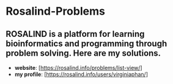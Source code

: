 # Rosalind-Problems
## ROSALIND is a platform for learning bioinformatics and programming through problem solving. Here are my solutions. 
- **website**: [https://rosalind.info/problems/list-view/] 
- **my profile**: [https://rosalind.info/users/virginiaphan/]
